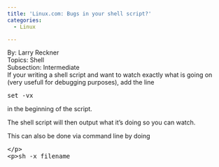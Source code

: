 ```yaml
---
title: 'Linux.com: Bugs in your shell script?'
categories:
  - Linux

---
```

By: Larry Reckner  
Topics: Shell  
Subsection: Intermediate  
If your writing a shell script and want to watch exactly what is going on (very usefull for debugging purposes), add the line 

<pre>set -vx</pre>

in the beginning of the script. 

The shell script will then output what it&#8217;s doing so you can watch. 

This can also be done via command line by doing 

<pre>&lt;/p&gt;
&lt;p&gt;sh -x filename</pre>